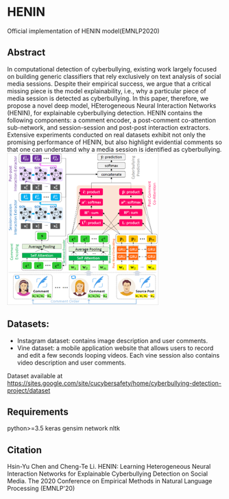 # HENIN
Official implementation of HENIN model(EMNLP2020)

## Abstract
In computational detection of cyberbullying, existing work largely focused on building generic classifiers that rely exclusively on text analysis of social media sessions. Despite their empirical success, we argue that a critical missing piece is the model explainability, i.e., why a particular piece of media session is detected as cyberbullying. In this paper, therefore, we propose a novel deep model, HEterogeneous Neural Interaction Networks (HENIN), for explainable cyberbullying detection. HENIN contains the following components: a comment encoder, a post-comment co-attention sub-network, and session-session and post-post interaction extractors. Extensive experiments conducted on real datasets exhibit not only the promising performance of HENIN, but also highlight evidential comments so that one can understand why a media session is identified as cyberbullying.
<img src="/images/HENIN-model.PNG" width="70%">

## Datasets:
- Instagram dataset: contains image description and user comments.
- Vine dataset: a mobile application website that allows users to record and edit a few seconds looping videos. Each vine session also contains video description and user comments.

Dataset available at https://sites.google.com/site/cucybersafety/home/cyberbullying-detection-project/dataset

## Requirements
python>=3.5
keras
gensim
network
nltk

## Citation
Hsin-Yu Chen and Cheng-Te Li. HENIN: Learning Heterogeneous Neural Interaction Networks for Explainable Cyberbullying Detection on Social Media. The 2020 Conference on Empirical Methods in Natural Language Processing (EMNLP'20)

